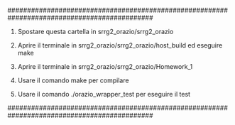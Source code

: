 #############################################################################################
 
1) Spostare questa cartella in srrg2_orazio/srrg2_orazio

2) Aprire il terminale in srrg2_orazio/srrg2_orazio/host_build ed eseguire make

3) Aprire il terminale in srrg2_orazio/srrg2_orazio/Homework_1
 
4) Usare il comando make per compilare 

5) Usare il comando ./orazio_wrapper_test per eseguire il test
 
#############################################################################################
